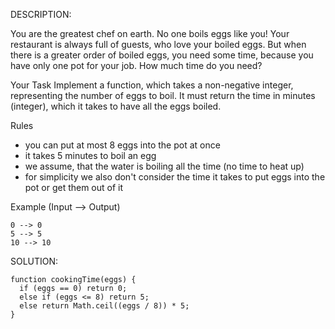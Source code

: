 DESCRIPTION:

You are the greatest chef on earth. No one boils eggs like you! Your restaurant is always full of guests, who love your boiled eggs. But when there is a greater order of boiled eggs, you need some time, because you have only one pot for your job. How much time do you need?

Your Task
Implement a function, which takes a non-negative integer, representing the number of eggs to boil. It must return the time in minutes (integer), which it takes to have all the eggs boiled.

Rules
- you can put at most 8 eggs into the pot at once
- it takes 5 minutes to boil an egg
- we assume, that the water is boiling all the time (no time to heat up)
- for simplicity we also don't consider the time it takes to put eggs into the pot or get them out of it

Example (Input --> Output)
```
0 --> 0
5 --> 5
10 --> 10
```
SOLUTION:
```
function cookingTime(eggs) {
  if (eggs == 0) return 0;
  else if (eggs <= 8) return 5;
  else return Math.ceil((eggs / 8)) * 5;
}
```
